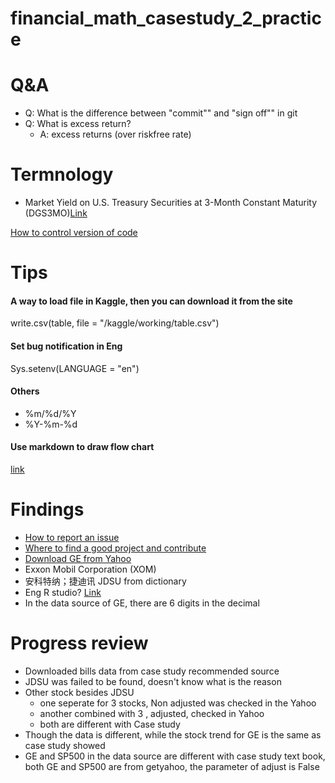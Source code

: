 # financial_math_casestudy_2_practice

# Q&A
- Q: What is the difference between "commit"" and "sign off"" in git
- Q: What is excess return?
  - A: excess returns (over riskfree rate)

# Termnology
- Market Yield on U.S. Treasury Securities at 3-Month Constant Maturity (DGS3MO)[Link](https://fred.stlouisfed.org/series/DGS3MO)

[How to control version of code](https://www.w3docs.com/snippets/git/how-to-revert-a-git-repository-to-a-previous-commit.html#:~:text=To%20go%20back%20to%20an%20older%20commit%20temporarily%2C,is%2C%20leave%20you%20with%20no%20branch%20checked%20out.)


# Tips
#### A way to load file in Kaggle, then you can download it from the site
write.csv(table, file = "/kaggle/working/table.csv")
#### Set bug notification in Eng
Sys.setenv(LANGUAGE = "en")
#### Others
- %m/%d/%Y
- %Y-%m-%d
#### Use markdown to draw flow chart
[link](https://www.jianshu.com/p/02a5a1bf1096)

# Findings
- [How to report an issue](https://www.cnblogs.com/chenmingjun/p/8556908.html)
- [Where to find a good project and contribute](https://www.cnblogs.com/chenmingjun/p/8556378.html)
- [Download GE from Yahoo](https://finance.yahoo.com/quote/GE/history?period1=946857600&period2=1649462400&interval=1d&filter=history&frequency=1d&includeAdjustedClose=true)
- Exxon Mobil Corporation (XOM)
- 安科特纳；捷迪讯 JDSU from dictionary
- Eng R studio? [Link](https://d.cosx.org/d/421108-rstudio/7)
- In the data source of GE, there are 6 digits in the decimal
# Progress review
- Downloaded bills data from case study recommended source
- JDSU was failed to be found, doesn't know what is the reason
- Other stock besides JDSU
  - one seperate for 3 stocks, Non adjusted was checked in the Yahoo
  - another combined with 3 , adjusted, checked in Yahoo
  - both are different with Case study
- Though the data is different, while the stock trend for GE is the same as case study showed
- GE and SP500 in the data source are different with case study text book, both GE and SP500 are from getyahoo, the parameter of adjust is False
